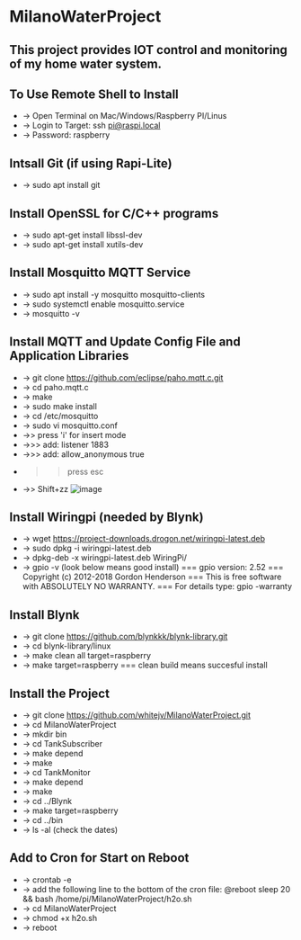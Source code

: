 # MilanoWaterProject

## This project provides IOT control and monitoring of my home water system.

## To Use Remote Shell to Install

- -> Open Terminal on Mac/Windows/Raspberry PI/Linus
- -> Login to Target:  ssh pi@raspi.local
- -> Password: raspberry


## Intsall Git (if using Rapi-Lite)

- -> sudo apt install git


## Install OpenSSL for C/C++ programs

- -> sudo apt-get install libssl-dev
- -> sudo apt-get install xutils-dev

## Install Mosquitto MQTT Service

- -> sudo apt install -y mosquitto mosquitto-clients
- -> sudo systemctl enable mosquitto.service
- -> mosquitto -v

## Install MQTT and Update Config File and Application Libraries

- -> git clone https://github.com/eclipse/paho.mqtt.c.git
- -> cd paho.mqtt.c
- -> make
- -> sudo make install
- -> cd /etc/mosquitto
- -> sudo vi mosquitto.conf
- ->> press 'i' for insert mode
- ->>> add: listener 1883
- ->>> add: allow_anonymous true
- >> press esc
- ->> Shift+zz
![image](https://user-images.githubusercontent.com/41390348/167849852-2fd8cb29-3461-4562-9e7c-22be091cd4f3.png)

## Install Wiringpi (needed by Blynk)

- -> wget https://project-downloads.drogon.net/wiringpi-latest.deb
- -> sudo dpkg -i wiringpi-latest.deb
- -> dpkg-deb -x wiringpi-latest.deb WiringPi/
- -> gpio -v (look below means good install)
=== gpio version: 2.52
=== Copyright (c) 2012-2018 Gordon Henderson
=== This is free software with ABSOLUTELY NO WARRANTY.
=== For details type: gpio -warranty

## Install Blynk

- -> git clone https://github.com/blynkkk/blynk-library.git
- -> cd blynk-library/linux
- -> make clean all target=raspberry
- -> make target=raspberry
=== clean build means succesful install

## Install the Project

- -> git clone https://github.com/whitejv/MilanoWaterProject.git
- -> cd MilanoWaterProject
- -> mkdir bin
- -> cd TankSubscriber
- -> make depend
- -> make
- -> cd TankMonitor
- -> make depend
- -> make
- -> cd ../Blynk
- -> make target=raspberry
- -> cd ../bin
- -> ls -al (check the dates)

## Add to Cron for Start on Reboot

- -> crontab -e
- -> add the following line to the bottom of the cron file: @reboot sleep 20 && bash /home/pi/MilanoWaterProject/h2o.sh
- -> cd MilanoWaterProject
- -> chmod +x h2o.sh
- -> reboot
